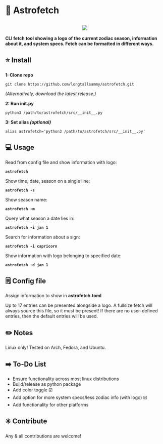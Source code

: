 <h1>🔮 Astrofetch</h1>
<h2 align=center>
  <img src="https://github.com/longtallsammy/astrofetch/assets/66911338/70f3813b-f371-4203-88c6-df621cf66431">
</h2>
<p><b>CLI fetch tool showing a logo of the current zodiac season, information about it, and system specs. Fetch can be formatted in different ways.</b></p>
<h2>⭐ Install</h2>
<p><b>1: Clone repo</b>
  
    git clone https://github.com/longtallsammy/astrofetch.git
<p><i>(Alternatively, download the latest release.)</i></p>
<b>2: Run init.py</b>

    python3 /path/to/astrofetch/src/__init__.py
<b>3: Set alias *(optional)*</b>
    
    alias astrofetch='python3 /path/to/astrofetch/src/__init__.py'
</p>
<h2>💻 Usage</h2>
<p>Read from config file and show information with logo:
<b>
    
    astrofetch
  
</b>
</p>
<p>Show time, date, season on a single line:
<b>
    
    astrofetch -s
  
</b>
</p>
<p>Show season name:
<b>
    
    astrofetch -m
  
</b>
</p>
<p>Query what season a date lies in:
<b>
    
    astrofetch -i jan 1
  
</b>
</p>
<p>Search for information about a sign:
 <b>

    astrofetch -i capricorn
    
 </b>
</p>
<p>Show information with logo belonging to specified date:
<b>

    astrofetch -d jan 1 
</b></p>
<h2>🗒️ Config file</h2>
<p>Assign information to show in <b>astrofetch.toml</b></p>
<p>Up to 17 entries can be presented alongside a logo. A fullsize fetch will always source this file, so it must be present!
  If there are no user-defined entries, then the default entries will be used.</p>
</p>
<h2>✏️ Notes</h2>
<p>Linux only! Tested on Arch, Fedora, and Ubuntu.</p>
<h2>➡️ To-Do List</h2>
<p> 

  - Ensure functionality across most linux distributions
  - Build/release as python package
  - Add color toggle ☑️
  - Add option for more system specs/less zodiac info (with logo) ☑️
  - Add functionality for other platforms</p>
<h2>✳️ Contribute</h2>
<p>Any & all contributions are welcome!</p>
